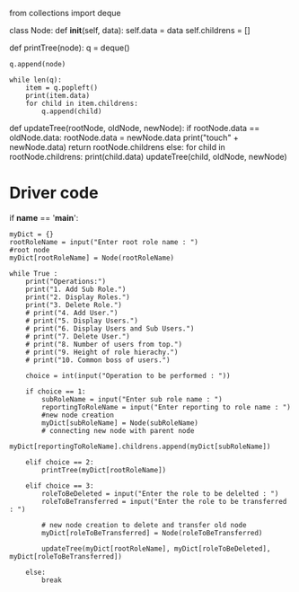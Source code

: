 from collections import deque

class Node:
    def __init__(self, data):
        self.data = data
        self.childrens = []


def printTree(node):
    q = deque()

    q.append(node)

    while len(q):
        item = q.popleft()
        print(item.data)
        for child in item.childrens:
            q.append(child)


def updateTree(rootNode, oldNode, newNode):
    if rootNode.data == oldNode.data:
        rootNode.data = newNode.data
        print("touch" + newNode.data)
        return rootNode.childrens
    else:
        for child in rootNode.childrens:
            print(child.data)
            updateTree(child, oldNode, newNode)



# Driver code
if __name__ == '__main__':

    myDict = {}
    rootRoleName = input("Enter root role name : ")
    #root node
    myDict[rootRoleName] = Node(rootRoleName) 

    while True :
        print("Operations:")
        print("1. Add Sub Role.")
        print("2. Display Roles.")
        print("3. Delete Role.")
        # print("4. Add User.")
        # print("5. Display Users.")
        # print("6. Display Users and Sub Users.")
        # print("7. Delete User.")
        # print("8. Number of users from top.")
        # print("9. Height of role hierachy.")
        # print("10. Common boss of users.")

        choice = int(input("Operation to be performed : "))

        if choice == 1:
            subRoleName = input("Enter sub role name : ")
            reportingToRoleName = input("Enter reporting to role name : ")
            #new node creation
            myDict[subRoleName] = Node(subRoleName)
            # connecting new node with parent node
            myDict[reportingToRoleName].childrens.append(myDict[subRoleName]) 

        elif choice == 2:
            printTree(myDict[rootRoleName])

        elif choice == 3:
            roleToBeDeleted = input("Enter the role to be delelted : ")
            roleToBeTransferred = input("Enter the role to be transferred : ")
            
            # new node creation to delete and transfer old node
            myDict[roleToBeTransferred] = Node(roleToBeTransferred)

            updateTree(myDict[rootRoleName], myDict[roleToBeDeleted], myDict[roleToBeTransferred])
            
        else:
            break
